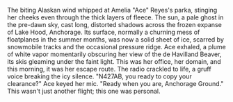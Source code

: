 The biting Alaskan wind whipped at Amelia "Ace" Reyes's parka, stinging her cheeks even through the thick layers of fleece.  The sun, a pale ghost in the pre-dawn sky, cast long, distorted shadows across the frozen expanse of Lake Hood, Anchorage.  Its surface, normally a churning mess of floatplanes in the summer months, was now a solid sheet of ice, scarred by snowmobile tracks and the occasional pressure ridge.  Ace exhaled, a plume of white vapor momentarily obscuring her view of the de Havilland Beaver, its skis gleaming under the faint light.  This was her office, her domain, and this morning, it was her escape route.  The radio crackled to life, a gruff voice breaking the icy silence.  "N427AB, you ready to copy your clearance?"  Ace keyed her mic. "Ready when you are, Anchorage Ground." This wasn't just another flight; this one was personal.

